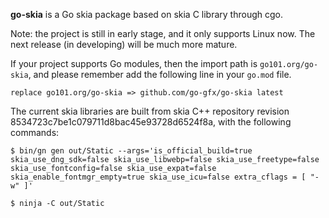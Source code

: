 **go-skia** is a Go skia package based on skia C library through cgo.

Note: the project is still in early stage, and it only supports Linux now. 
The next release (in developing) will be much more mature.

If your project supports Go modules, then the import path is `go101.org/go-skia`,
and please remember add the following line in your `go.mod` file.

```
replace go101.org/go-skia => github.com/go-gfx/go-skia latest
```

The current skia libraries are built from skia C++ repository
revision 8534723c7be1c079711d8bac45e93728d6524f8a, with the
following commands:
```
$ bin/gn gen out/Static --args='is_official_build=true skia_use_dng_sdk=false skia_use_libwebp=false skia_use_freetype=false skia_use_fontconfig=false skia_use_expat=false skia_enable_fontmgr_empty=true skia_use_icu=false extra_cflags = [ "-w" ]'

$ ninja -C out/Static
```
